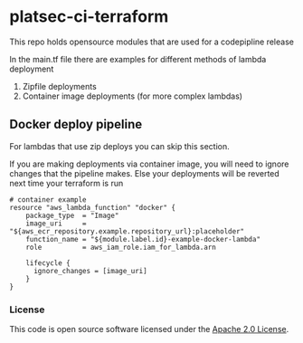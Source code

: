 
# platsec-ci-terraform

This repo holds opensource modules that are used for a codepipline release

In the main.tf file there are examples for different methods of lambda deployment
1. Zipfile deployments
2. Container image deployments (for more complex lambdas)

## Docker deploy pipeline
For lambdas that use zip deploys you can skip this section.


If you are making deployments via container image, you will need to ignore changes that the pipeline makes. Else your deployments will be reverted next time your terraform is run
```hcl
# container example
resource "aws_lambda_function" "docker" {
    package_type  = "Image"
    image_uri     = "${aws_ecr_repository.example.repository_url}:placeholder"
    function_name = "${module.label.id}-example-docker-lambda"
    role          = aws_iam_role.iam_for_lambda.arn
    
    lifecycle {
      ignore_changes = [image_uri]
    }
}
```

### License

This code is open source software licensed under the [Apache 2.0 License]("http://www.apache.org/licenses/LICENSE-2.0.html").
